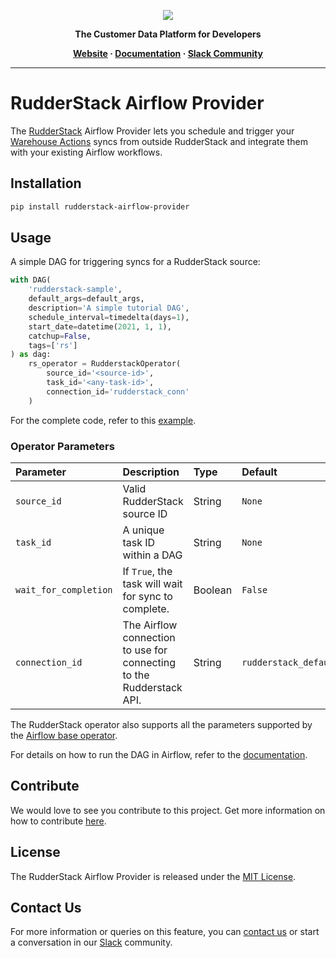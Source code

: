 <p align="center">
  <a href="https://rudderstack.com/">
    <img src="https://user-images.githubusercontent.com/59817155/121357083-1c571300-c94f-11eb-8cc7-ce6df13855c9.png">
  </a>
</p>

<p align="center"><b>The Customer Data Platform for Developers</b></p>

<p align="center">
  <b>
    <a href="https://rudderstack.com">Website</a>
    ·
    <a href="https://rudderstack.com/docs/warehouse-actions/airflow-provider/">Documentation</a>
    ·
    <a href="https://rudderstack.com/join-rudderstack-slack-community">Slack Community</a>
  </b>
</p>

---

# RudderStack Airflow Provider

The [RudderStack](https://rudderstack.com) Airflow Provider lets you schedule and trigger your [Warehouse Actions](https://rudderstack.com/docs/warehouse-actions/) syncs from outside RudderStack and integrate them with your existing Airflow workflows.

## Installation

```bash
pip install rudderstack-airflow-provider
```

## Usage

A simple DAG for triggering syncs for a RudderStack source:

```python
with DAG(
    'rudderstack-sample',
    default_args=default_args,
    description='A simple tutorial DAG',
    schedule_interval=timedelta(days=1),
    start_date=datetime(2021, 1, 1),
    catchup=False,
    tags=['rs']
) as dag:
    rs_operator = RudderstackOperator(
        source_id='<source-id>',
        task_id='<any-task-id>',
        connection_id='rudderstack_conn'
    )
```

For the complete code, refer to this [example](https://github.com/rudderlabs/rudder-airflow-provider/blob/main/examples/sample_dag.py).

### Operator Parameters

| Parameter | Description | Type | Default |
| :--- |:--- | :--- | :--- |
| `source_id` | Valid RudderStack source ID | String | `None` |
| `task_id` | A unique task ID within a DAG | String | `None` |
| `wait_for_completion` | If `True`, the task will wait for sync to complete. | Boolean | `False` |
| `connection_id` | The Airflow connection to use for connecting to the Rudderstack API. | String | `rudderstack_default` |

The RudderStack operator also supports all the parameters supported by the [Airflow base operator](https://airflow.apache.org/docs/apache-airflow/stable/_api/airflow/models/baseoperator/index.html).

For details on how to run the DAG in Airflow, refer to the [documentation](https://rudderstack.com/docs/warehouse-actions/airflow-provider/#running-the-dag).

## Contribute

We would love to see you contribute to this project. Get more information on how to contribute [here](CONTRIBUTING.md).

## License

The RudderStack Airflow Provider is released under the [MIT License](LICENSE).

## Contact Us

For more information or queries on this feature, you can [contact us](mailto:%20docs@rudderstack.com) or start a conversation in our [Slack](https://rudderstack.com/join-rudderstack-slack-community) community.
